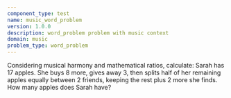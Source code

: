 ```yaml
---
component_type: test
name: music_word_problem
version: 1.0.0
description: word_problem problem with music context
domain: music
problem_type: word_problem
---
```


Considering musical harmony and mathematical ratios, calculate: Sarah has 17 apples. She buys 8 more, gives away 3, then splits half of her remaining apples equally between 2 friends, keeping the rest plus 2 more she finds. How many apples does Sarah have?
